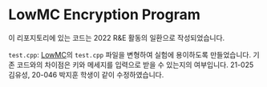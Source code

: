 # LowMC Encryption Program

이 리포지토리에 있는 코드는 2022 R&E 활동의 일환으로 작성되었습니다. 

`test.cpp`: [LowMC](https://github.com/LowMC/lowmc)의 `test.cpp` 파일을 변형하여 실험에 용이하도록 만들었습니다. 기존 코드와의 차이점은 키와 메세지를 입력으로 받을 수 있는지의 여부입니다. 21-025 김유성, 20-046 박지훈 학생이 같이 수정하였습니다. 